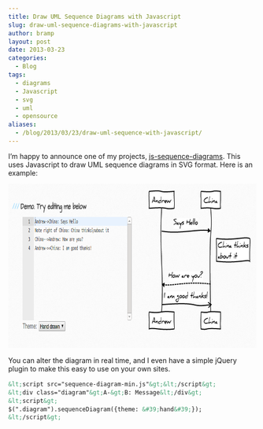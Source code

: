 ```yaml
---
title: Draw UML Sequence Diagrams with Javascript
slug: draw-uml-sequence-diagrams-with-javascript
author: bramp
layout: post
date: 2013-03-23
categories:
  - Blog
tags:
  - diagrams
  - Javascript
  - svg
  - uml
  - opensource
aliases:
  - /blog/2013/03/23/draw-uml-sequence-with-javascript/
---
```

I&#8217;m happy to announce one of my projects, [js-sequence-diagrams][1]. This uses Javascript to draw UML sequence diagrams in SVG format. Here is an example:

<div class="text-center">
    <a href="https://bramp.github.io/js-sequence-diagrams/">
		<img src="sample-with-editor.png" alt="js-sequence-diagram example" width="865" height="333" />
	</a>
</div>

You can alter the diagram in real time, and I even have a simple jQuery plugin to make this easy to use on your own sites.

```html
&lt;script src="sequence-diagram-min.js"&gt;&lt;/script&gt;
&lt;div class="diagram"&gt;A-&gt;B: Message&lt;/div&gt;
&lt;script&gt;
$(".diagram").sequenceDiagram({theme: &#39;hand&#39;});
&lt;/script&gt;
```

 [1]: https://bramp.github.io/js-sequence-diagrams/
 
